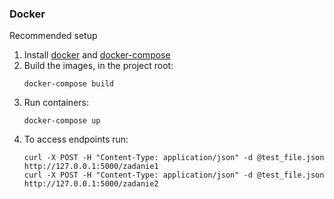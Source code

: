 ### Docker
Recommended setup

1. Install [docker](https://docs.docker.com/get-docker/)
and [docker-compose](https://docs.docker.com/compose/install/)
2. Build the images, in the project root:
    ```shell script
    docker-compose build
    ```
3. Run containers:
    ```shell script
    docker-compose up
    ```
4. To access endpoints run:
    ```shell script
    curl -X POST -H "Content-Type: application/json" -d @test_file.json http://127.0.0.1:5000/zadanie1
    curl -X POST -H "Content-Type: application/json" -d @test_file.json http://127.0.0.1:5000/zadanie2
    ```
